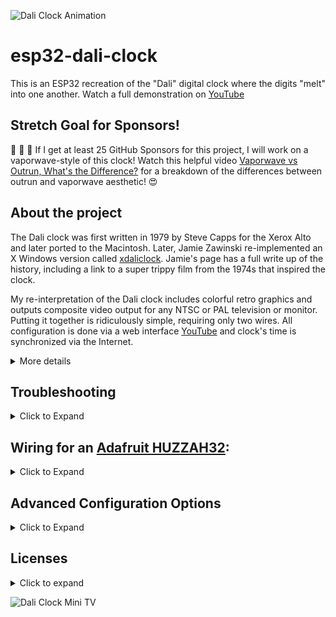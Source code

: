 ![Dali Clock Animation][animation]

esp32-dali-clock
================

This is an ESP32 recreation of the "Dali" digital clock where the
digits "melt" into one another. Watch a full demonstration on
[YouTube]

## Stretch Goal for Sponsors!

:orange_heart: :yellow_heart: :purple_heart: If I get at least 25
GitHub Sponsors for this project, I will work on a vaporwave-style
of this clock! Watch this helpful video
[Vaporwave vs Outrun, What's the Difference?] for a breakdown of
the differences between outrun and vaporwave aesthetic! :heart_eyes:

## About the project

The Dali clock was first written in 1979 by Steve Capps for the
Xerox Alto and later ported to the Macintosh. Later, Jamie Zawinski
re-implemented an X Windows version called [xdaliclock]. Jamie's page
has a full write up of the history, including a link to a super
trippy film from the 1974s that inspired the clock.

My re-interpretation of the Dali clock includes colorful retro
graphics and outputs composite video output for any NTSC or PAL
television or monitor. Putting it together is ridiculously simple,
requiring only two wires. All configuration is done via a web
interface [YouTube] and clock's time is synchronized via the Internet.

<details>
<summary>More details</summary></br>

This project is a follow up to my earlier project, the
[arduino-dali-clock], which used a TFT panel and an
external clock module.

For my clock, I borrowed the ".xbm" font files from Jamie's
work, but my implementation does not share any code with that
version.

For video output, this project includes code from rossumur's
[esp_8_bit] and bitluni's [ESP32CompositeVideo]. These changes
are also available in my standalone project [ESP32CompositeColorVideo],
which also includes a write up on what bits I borrowed from where.

</details>

## Troubleshooting

<details>
<summary>Click to Expand</summary></br>

**I get an error about the files in "src" not being found:** Make sure you are using
the latest version of the Arduino IDE. Earlier versions do not support files in the
"src" directory.

</details>

## Wiring for an [Adafruit HUZZAH32]:

<details>
<summary>Click to Expand</summary></br>

![Dali Clock Wiring][wiring]

1. Use an alligator clip to connect the pin labeled "GND" on the [Adafruit HUZZAH32] to the outside barrel of the RCA plug
2. Use an alligator clip to connect the pin labeled "A1/DAC1" on the [Adafruit HUZZAH32] to the central pin of the RCA plug
3. Connect the other end of the RCA cable to the yellow jack on your TV or monitor

</details>

## Advanced Configuration Options

<details>
<summary>Click to Expand</summary></br>

**For PAL output**, change the line in "esp32-dali-clock.ino" from:

```
CompositeColorOutput composite(CompositeColorOutput::NTSC);
```

To:

```
CompositeColorOutput composite(CompositeColorOutput::PAL);
```

**To change the orientation of the screen**, uncomment (remove the leading two
slashes) from one of the following lines in the file "src/gfx/CompositeGraphics.h"

```
//#define GFX_UPSIDE_DOWN
//#define GFX_FLIP_HORIZONTAL
//#define GFX_FLIP_VERTICAL
```

</details>

## Licenses

<details>
<summary>Click to expand</summary>

### ESP32 Dali Clock (marciot)

```
DaliClock by (c) 2021 Marcio Teixeira

This program is free software: you can redistribute it and/or modify
it under the terms of the GNU General Public License as published by
the Free Software Foundation, either version 3 of the License, or
(at your option) any later version.

This program is distributed in the hope that it will be useful,
but WITHOUT ANY WARRANTY; without even the implied warranty of
MERCHANTABILITY or FITNESS FOR A PARTICULAR PURPOSE.  See the
GNU General Public License for more details.

To view a copy of the GNU General Public License, go to the following
location: <http://www.gnu.org/licenses/>.
```

## [xdaliclock] (Jamie Zawinski)

```
xdaliclock - a melting digital clock
Copyright (c) 1991, 1992, 1993, 1994, 1995, 1996, 1997, 1999, 2001, 2006
 Jamie Zawinski <jwz@jwz.org>

Permission to use, copy, modify, distribute, and sell this software and its
documentation for any purpose is hereby granted without fee, provided that
the above copyright notice appear in all copies and that both that
copyright notice and this permission notice appear in supporting
documentation.  No representations are made about the suitability of this
software for any purpose.  It is provided "as is" without express or
implied warranty.
```
 
### [esp_8_bit] (rossumur, Peter Barrett)

```
Copyright (c) 2020, Peter Barrett

Permission to use, copy, modify, and/or distribute this software for
any purpose with or without fee is hereby granted, provided that the
above copyright notice and this permission notice appear in all copies.

THE SOFTWARE IS PROVIDED "AS IS" AND THE AUTHOR DISCLAIMS ALL
WARRANTIES WITH REGARD TO THIS SOFTWARE INCLUDING ALL IMPLIED
WARRANTIES OF MERCHANTABILITY AND FITNESS. IN NO EVENT SHALL THE AUTHOR
BE LIABLE FOR ANY SPECIAL, DIRECT, INDIRECT, OR CONSEQUENTIAL DAMAGES
OR ANY DAMAGES WHATSOEVER RESULTING FROM LOSS OF USE, DATA OR PROFITS,
WHETHER IN AN ACTION OF CONTRACT, NEGLIGENCE OR OTHER TORTIOUS ACTION,
ARISING OUT OF OR IN CONNECTION WITH THE USE OR PERFORMANCE OF THIS
SOFTWARE.
```

### [ESP32CompositeVideo] (Bitluni)

```
CC0. Do whatever you like with the code but I will be thankfull 
if you attribute me. Keep the spirit alive :-)

- bitluni
```

</details>

![Dali Clock Mini TV][mini-tv]

[xdaliclock]: https://www.jwz.org/xdaliclock
[arduino-dali-clock]: https://github.com/marciot/arduino-dali-clock
[esp_8_bit]: https://github.com/rossumur/esp_8_bit
[ESP32CompositeVideo]: https://github.com/bitluni/ESP32CompositeVideo
[ESP32CompositeColorVideo]: https://github.com/marciot/ESP32CompositeColorVideo
[animation]: https://github.com/marciot/esp32-dali-clock/raw/master/artwork/animation.gif "Dali Clock Animation"
[mini-tv]: https://github.com/marciot/esp32-dali-clock/raw/master/artwork/mini_tv.jpg "Dali Clock on an Analog TV"
[wiring]: https://github.com/marciot/esp32-dali-clock/raw/master/artwork/wiring.jpg "Dali Clock Wiring"
[Adafruit HUZZAH32]: https://www.adafruit.com/product/3405
[YouTube]: https://www.youtube.com/watch?v=xGliOsGXlng&t=14s
[Vaporwave vs Outrun, What's the Difference?]: https://youtu.be/qGodWY9vZN8